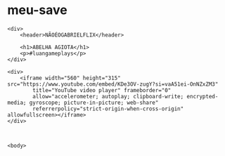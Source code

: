 # meu-save

<html lang="pt-br">

<head>
    <link real="stylesheet" href="styles.css" />
    <title>NãoéoGabrielflix</title>
</head>

<body>



    <div>
        <header>NÃOÉOGABRIELFLIX</header>

        <h1>ABELHA AGIOTA</h1>
        <p>#luangameplays</p>
    </div>

    <div>
        <iframe width="560" height="315" src="https://www.youtube.com/embed/KDe3OV-zugY?si=vaA51ei-OnNZxZM3"
            title="YouTube video player" frameborder="0"
            allow="accelerometer; autoplay; clipboard-write; encrypted-media; gyroscope; picture-in-picture; web-share"
            referrerpolicy="strict-origin-when-cross-origin" allowfullscreen></iframe>
    </div>



    <body>




</html>
